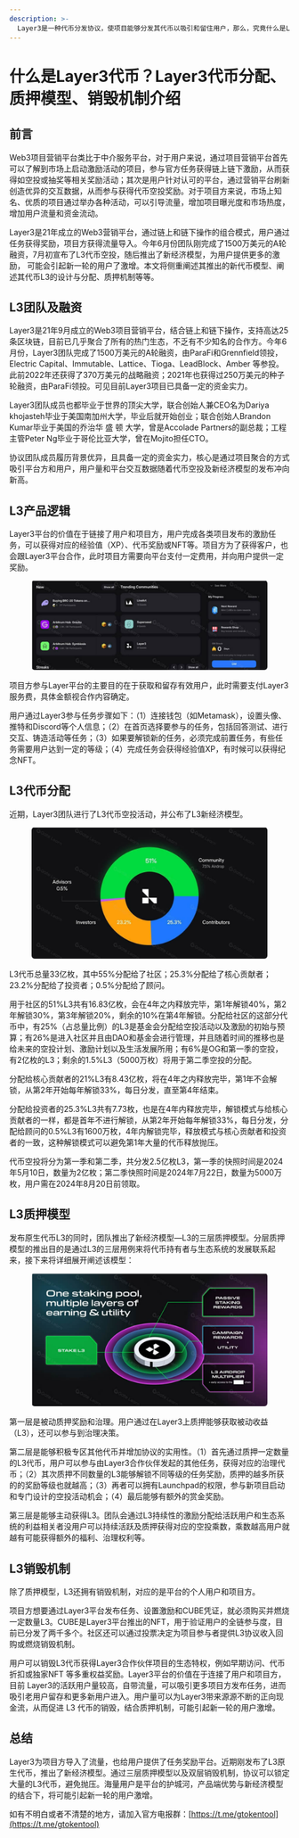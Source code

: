 ```yaml
---
description: >-
  Layer3是一种代币分发协议，使项目能够分发其代币以吸引和留住用户，那么，究竟什么是Layer3代币？下文将为大家详细介绍Layer3团队及融资、代币分配、质押模型、销毁机制
---
```


# 什么是Layer3代币？Layer3代币分配、质押模型、销毁机制介绍

## 前言

Web3项目营销平台类比于中介服务平台，对于用户来说，通过项目营销平台首先可以了解到市场上启动激励活动的项目，参与官方任务获得链上链下激励，从而获得如空投或抽奖等相关奖励活动；其次是用户针对认可的平台，通过营销平台刷新创造优异的交互数据，从而参与获得代币空投奖励。对于项目方来说，市场上知名、优质的项目通过举办各种活动，可以引导流量，增加项目曝光度和市场热度，增加用户流量和资金流动。

Layer3是21年成立的Web3营销平台，通过链上和链下操作的组合模式，用户通过任务获得奖励，项目方获得流量导入。今年6月份团队刚完成了1500万美元的A轮融资，7月初宣布了L3代币空投，随后推出了新经济模型，为用户提供更多的激励， 可能会引起新一轮的用户了激增。本文将侧重阐述其推出的新代币模型、阐述其代币L3的设计与分配、质押机制等等。

## L3团队及融资

Layer3是21年9月成立的Web3项目营销平台，结合链上和链下操作，支持高达25条区块链，目前已几乎聚合了所有的热门生态，不乏有不少知名的合作方。今年6月份，Layer3团队完成了1500万美元的A轮融资，由ParaFi和Grennfield领投，Electric Capital、Immutable、Lattice、Tioga、LeadBlock、Amber 等参投。此前2022年还获得了370万美元的战略融资；2021年也获得过250万美元的种子轮融资，由ParaFi领投。可见目前Layer3项目已具备一定的资金实力。

Layer3团队成员也都毕业于世界的顶尖大学，联合创始人兼CEO名为Dariya khojasteh毕业于美国南加州大学，毕业后就开始创业；联合创始人Brandon Kumar毕业于美国的乔治华 盛 顿 大学，曾是Accolade Partners的副总裁；工程主管Peter Ng毕业于哥伦比亚大学，曾在Mojito担任CTO。

协议团队成员履历背景优异，且具备一定的资金实力，核心是通过项目聚合的方式吸引平台方和用户，用户量和平台交互数据随着代币空投及新经济模型的发布冲向新高。

## L3产品逻辑

Layer3平台的价值在于链接了用户和项目方，用户完成各类项目发布的激励任务，可以获得对应的经验值（XP）、代币奖励或NFT等。项目方为了获得客户，也会跟Layer3平台合作，此时项目方需要向平台支付一定费用，并向用户提供一定奖励。

<figure><img src="../../.gitbook/assets/11 (51).png" alt=""><figcaption></figcaption></figure>

项目方参与Layer平台的主要目的在于获取和留存有效用户，此时需要支付Layer3服务费，具体金额视合作内容确定。

用户通过Layer3参与任务步骤如下：（1）连接钱包（如Metamask），设置头像、推特和Discord等个人信息；（2）在首页选择要参与的任务，包括回答测试、进行交互、铸造活动等任务；（3）如果要解锁新的任务，必须完成前置任务，有些任务需要用户达到一定的等级；（4）完成任务会获得经验值XP，有时候可以获得纪念NFT。

## L3代币分配

近期，Layer3团队进行了L3代币空投活动，并公布了L3新经济模型。

<figure><img src="../../.gitbook/assets/11 (52).png" alt=""><figcaption></figcaption></figure>

L3代币总量33亿枚，其中55%分配给了社区；25.3%分配给了核心贡献者；23.2%分配给了投资者；0.5%分配给了顾问。

用于社区的51%L3共有16.83亿枚，会在4年之内释放完毕，第1年解锁40%，第2年解锁30%，第3年解锁20%，剩余的10%在第4年解锁。分配给社区的这部分代币中，有25%（占总量比例）的L3是基金会分配给空投活动以及激励的初始与预算；有26%是进入社区并且由DAO和基金会进行管理，并且随着时间的推移也是给未来的空投计划、激励计划以及生活发展所用；有6%是OG和第一季的空投，有2亿枚的L3；剩余的1.5%L3（5000万枚）将用于第二季空投的分配。

分配给核心贡献者的21%L3有8.43亿枚，将在4年之内释放完毕，第1年不会解锁，从第2年开始每年解锁33%，每日分发，直至第4年结束。

分配给投资者的25.3%L3共有7.73枚，也是在4年内释放完毕，解锁模式与给核心贡献者的一样，都是首年不进行解锁，从第2年开始每年解锁33%，每日分发，分配给顾问的0.5%L3有1600万枚，4年内解锁完毕，释放模式与核心贡献者和投资者的一致，这种解锁模式可以避免第1年大量的代币释放抛压。

代币空投将分为第一季和第二季，共分发2.5亿枚L3，第一季的快照时间是2024年5月10日，数量为2亿枚；第二季快照时间是2024年7月22日，数量为5000万枚，用户需在2024年8月20日前领取。

## L3质押模型

发布原生代币L3的同时，团队推出了新经济模型—L3的三层质押模型。分层质押模型的推出目的是通过L3的三层用例来将代币持有者与生态系统的发展联系起来，接下来将详细展开阐述该模型：

<figure><img src="../../.gitbook/assets/11 (53).png" alt=""><figcaption></figcaption></figure>

第一层是被动质押奖励和治理。用户通过在Layer3上质押能够获取被动收益（L3），还可以参与到治理决策。

第二层是能够积极专区其他代币并增加协议的实用性。（1）首先通过质押一定数量的L3代币，用户可以参与由Layer3合作伙伴发起的其他任务，获得对应的治理代币；（2）其次质押不同数量的L3能够解锁不同等级的任务奖励，质押的越多所获的的奖励等级也就越高；（3）再者可以拥有Launchpad的权限，参与新项目启动和专门设计的空投活动机会；（4）最后能够有额外的赏金奖励。

第三层是能够主动获得L3。团队会通过L3持续性的激励分配给活跃用户和生态系统的利益相关者没用户可以持续活跃及质押获得对应的空投乘数，乘数越高用户就越有可能获得额外的福利、治理权利等。

## L3销毁机制

除了质押模型，L3还拥有销毁机制，对应的是平台的个人用户和项目方。

项目方想要通过Layer3平台发布任务、设置激励和CUBE凭证，就必须购买并燃烧一定数量L3。CUBE是Layer3平台推出的NFT，用于验证用户的全链参与度，目前已分发了两千多个。社区还可以通过投票决定为项目参与者提供L3协议收入回购或燃烧销毁机制。

用户可以销毁L3代币获得Layer3合作伙伴项目的生态特权，例如早期访问、代币折扣或独家NFT 等多重权益奖励。Layer3平台的价值在于连接了用户和项目方，目前 Layer3的活跃用户量较高，自带流量，可以吸引更多项目方发布任务，进而吸引老用户留存和更多新用户进入。用户量可以为Layer3带来源源不断的正向现金流，从而促进 L3 代币的销毁，结合质押机制，可能引起新一轮的用户激增。

## 总结

Layer3为项目方导入了流量，也给用户提供了任务奖励平台。近期刚发布了L3原生代币，推出了新经济模型。通过三层质押模型以及双层销毁机制，协议可以锁定大量的L3代币，避免抛压。海量用户是平台的护城河，产品端优势与新经济模型的结合下，将可能引起新一轮的用户激增。

如有不明白或者不清楚的地方，请加入官方电报群：[https://t.me/gtokentool](https://t.me/gtokentool)
